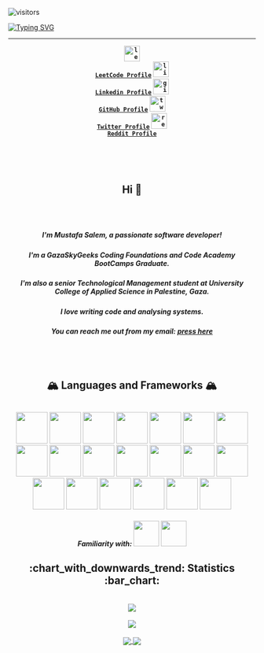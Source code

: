 ![visitors](https://visitor-badge.laobi.icu/badge?page_id=moustf.moustf)

[![Typing SVG](https://readme-typing-svg.herokuapp.com?font=Fira+Code&duration=4000&pause=1000&color=22A1F7&center=true&vCenter=true&width=1000&height=120&lines=Hello+Geeks+!!;I'm+Mustfafa+Salem%2C;a+highly+motivated+web+developer++%F0%9F%92%BB)](https://git.io/typing-svg)

---

<strong><section align="center">
  <code><a href="https://leetcode.com/moustf/" title="leefcode profile" target="_blank"><img src="https://upload.wikimedia.org/wikipedia/commons/1/19/LeetCode_logo_black.png" width="32" alt="leetcode logo"> LeetCode Profile</a></code>
  <code><a href="https://www.linkedin.com/in/moustff/" title="lindedin profile" target="_blank"><img src="https://encrypted-tbn0.gstatic.com/images?q=tbn:ANd9GcTJizK-O7rjmwzro2mvul2xv-Uw1AuPEQajqA&usqp=CAU" width="32" alt="linkedin logo"> Linkedin Profile</a></code>
  <code><a href="https://www.github.com/moustf/" title="github profile" target="_blank"><img src="https://encrypted-tbn0.gstatic.com/images?q=tbn:ANd9GcS8JHP_ZU-606Tcj8clDo0chONPuvAgQsV2UA&usqp=CAU" width="32" alt="github logo"> GitHub Profile</a></code>
  <code><a href="https://twitter.com/Haz7za" title="twitter profile" target="_blank"><img src="https://encrypted-tbn0.gstatic.com/images?q=tbn:ANd9GcQe3XUSB4txz475LB3ScFIimaTX7FjA4zx8BA&usqp=CAU" width="32" alt="twitter logo"> Twitter Profile</a></code>
  <code><a href="https://www.reddit.com/user/mossstaf" title="reddit profile" target="_blank"><img src="https://encrypted-tbn0.gstatic.com/images?q=tbn:ANd9GcT_EGbXBCYBM8FGqvwwt1z1Wfa5pLHxAlylqQ&usqp=CAU" width="32" alt="reddit logo"> Reddit Profile</a></code>
<section></strong>
  
<br />
<br />
<br />
 
<Section align="center">
  <h2>Hi 👋</h2>
  <br />
  <br />
  <h5> I'm Mustafa Salem, a passionate software developer!</h5>
  <h5> I'm a GazaSkyGeeks Coding Foundations and Code Academy BootCamps Graduate. </h5>
  <h5> I'm also a senior Technological Management student at University College of Applied Science in Palestine, Gaza. </h5>
  <h5> I love writing code and analysing systems. </h5>
  <h5> You can reach me out from my email: <a href="mailto: mustafaissasalem@gmail.com" title="email me">press here</a></h5>
</section>
  
<br />  
<br />

<h2> 🏔 Languages and Frameworks 🏔</h2>
  
<section align="center">
  <br />
  <img src="https://cdn.jsdelivr.net/gh/devicons/devicon/icons/linux/linux-original.svg" width="64" />
  <img src="https://cdn.jsdelivr.net/gh/devicons/devicon/icons/docker/docker-original-wordmark.svg" width="64" />
  <img src="https://cdn.jsdelivr.net/gh/devicons/devicon/icons/git/git-original-wordmark.svg" width="64" />
  <img src="https://cdn.jsdelivr.net/gh/devicons/devicon/icons/github/github-original.svg" width="64" />
  <img src="https://cdn.jsdelivr.net/gh/devicons/devicon/icons/vscode/vscode-original.svg" width="64" />
  <img src="https://cdn.jsdelivr.net/gh/devicons/devicon/icons/html5/html5-original-wordmark.svg" width="64" />
  <img src="https://cdn.jsdelivr.net/gh/devicons/devicon/icons/css3/css3-original.svg" width="64" />
  <img src="https://cdn.jsdelivr.net/gh/devicons/devicon/icons/sass/sass-original.svg" width="64" />
  <img src="https://cdn.jsdelivr.net/gh/devicons/devicon/icons/javascript/javascript-original.svg" width="64" />
  <img src="https://cdn.jsdelivr.net/gh/devicons/devicon/icons/nodejs/nodejs-original.svg" width="64" />
  <img src="https://cdn.jsdelivr.net/gh/devicons/devicon/icons/nestjs/nestjs-plain.svg" width="64" />
  <img src="https://img.shields.io/badge/express.js-%23404d59.svg?style=for-the-badge&logo=express&logoColor=%2361DAFB" width="64" />
  <img src="https://cdn.jsdelivr.net/gh/devicons/devicon/icons/postgresql/postgresql-original.svg" width="64" />
  <img src="https://cdn.jsdelivr.net/gh/devicons/devicon/icons/sequelize/sequelize-original.svg" width="64" />
  <img src="https://cdn.jsdelivr.net/gh/devicons/devicon/icons/react/react-original.svg" width="64" />
  <img src="https://cdn.jsdelivr.net/gh/devicons/devicon/icons/materialui/materialui-original.svg" width="64" />
  <img src="https://img.shields.io/badge/-AntDesign-%230170FE?style=for-the-badge&logo=ant-design&logoColor=white" width="64" />
  <img src="https://cdn.jsdelivr.net/gh/devicons/devicon/icons/webpack/webpack-original.svg" width="64" />
  <img src="https://cdn.jsdelivr.net/gh/devicons/devicon/icons/redux/redux-original.svg" width="64" />
  <img src="https://img.shields.io/badge/-React%20Query-FF4154?style=for-the-badge&logo=react%20query&logoColor=white" width="64" />
  <section>
    <h5> Familiarity with: <img src="https://cdn.jsdelivr.net/gh/devicons/devicon/icons/java/java-original-wordmark.svg" width="52" /> <img src="https://cdn.jsdelivr.net/gh/devicons/devicon/icons/python/python-original-wordmark.svg" width="52" /></h5>
  </section>
</section>
  
  
<section align="center">
  <h2> :chart_with_downwards_trend: Statistics :bar_chart: </h2>
  <br />
  <a href="https://github.com/moustf/github-readme-stats">
  <img align="center" src="https://github-readme-stats.vercel.app/api?username=moustf&count_private=true&show_icons=true" />
</a>
<br />
<br />
<a href="https://github.com/moudtf/convoychat">
  <img align="center" src="https://github-readme-stats.vercel.app/api/top-langs/?username=moustf" />
</a>
<br />
<br />
<a href="https://github.com/moustf/convoychat">
  <img align="center" src="https://github-readme-stats.vercel.app/api/pin/?username=moustf&repo=FamBestie" />
</a>
<a href="https://github.com/moustf/convoychat">
  <img align="center" src="https://github-readme-stats.vercel.app/api/pin/?username=moustf&repo=GeekSchool" />
</a>
</section>
